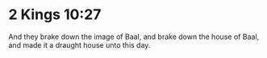# 2 Kings 10:27

And they brake down the image of Baal, and brake down the house of Baal, and made it a draught house unto this day.